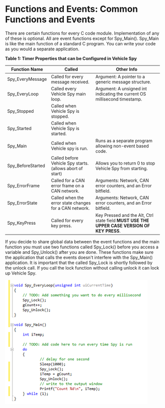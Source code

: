 # Functions and Events: Common Functions and Events

There are certain functions for every C code module. Implementation of any of these is optional. All are event functions except for Spy\_Main(). Spy\_Main is like the main function of a standard C program. You can write your code as you would a separate application.

**Table 1: Timer Properties that can be Configured in Vehicle Spy**



| Function Name      | Called                                                    | Other Info                                                                                  |
| ------------------ | --------------------------------------------------------- | ------------------------------------------------------------------------------------------- |
| Spy\_EveryMessage  | Called for every message received.                        | Argument: A pointer to a generic message structure.                                         |
| Spy\_EveryLoop     | Called every Vehicle Spy main loop.                       | Argument: A unsigned int indicating the current OS millisecond timestamp.                   |
| Spy\_Stopped       | Called when Vehicle Spy is stopped.                       |                                                                                             |
| Spy\_Started       | Called when Vehicle Spy is started.                       |                                                                                             |
| Spy\_Main          | Called when Vehicle spy is run.                           | Runs as a separate program allowing non-event based code.                                   |
| Spy\_BeforeStarted | Called before Vehicle Spy starts. (allows abort of start) | Allows you to return 0 to stop Vehicle Spy from starting.                                   |
| Spy\_ErrorFrame    | Called for a CAN error frame on a CAN network.            | Arguments: Network, CAN error counters, and an Error bitfield.                              |
| Spy\_ErrorState    | Called when the error state changes for a CAN network.    | Arguments: Network, CAN error counters, and an Error bitfield.                              |
| Spy\_KeyPress      | Called for every key press.                               | Key Pressed and the Alt, Ctrl state field **MUST USE THE UPPER CASE VERSION OF KEY PRESS**. |

If you decide to share global data between the event functions and the main function you must use two functions called Spy\_Lock() before you access a variable and Spy\_Unlock() after you are done. These functions make sure the application that calls the events doesn't interfere with the Spy\_Main() application. It is important that the called Spy\_Lock is shortly followed by the unlock call. If you call the lock function without calling unlock it can lock up Vehicle Spy.

![Figure 1: The Spy\_Lock() and Spy\_Unlock() functions allow Spy\_Main to share data with event functions.](../../../../.gitbook/assets/spy_lock.gif)
